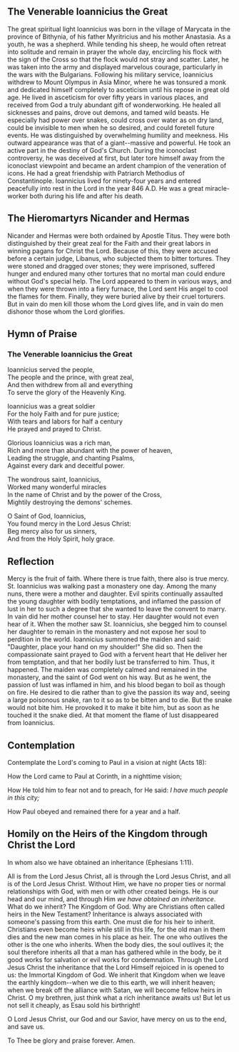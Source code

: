 ## The Venerable Ioannicius the Great

The great spiritual light Ioannicius was born in the village of Marycata in the province of Bithynia, of his father Myritricius and his mother Anastasia. As a youth, he was a shepherd. While tending his sheep, he would often retreat into solitude and remain in prayer the whole day, encircling his flock with the sign of the Cross so that the flock would not stray and scatter. Later, he was taken into the army and displayed marvelous courage, particularly in the wars with the Bulgarians. Following his military service, Ioannicius withdrew to Mount Olympus in Asia Minor, where he was tonsured a monk and dedicated himself completely to asceticism until his repose in great old age. He lived in asceticism for over fifty years in various places, and received from God a truly abundant gift of wonderworking. He healed all sicknesses and pains, drove out demons, and tamed wild beasts. He especially had power over snakes, could cross over water as on dry land, could be invisible to men when he so desired, and could foretell future events. He was distinguished by overwhelming humility and meekness. His outward appearance was that of a giant--massive and powerful. He took an active part in the destiny of God's Church. During the iconoclast controversy, he was deceived at first, but later tore himself away from the iconoclast viewpoint and became an ardent champion of the veneration of icons. He had a great friendship with Patriarch Methodius of Constantinople. Ioannicius lived for ninety-four years and entered peacefully into rest in the Lord in the year 846 A.D. He was a great miracle-worker both during his life and after his death.


## The Hieromartyrs Nicander and Hermas

Nicander and Hermas were both ordained by Apostle Titus. They were both distinguished by their great zeal for the Faith and their great labors in winning pagans for Christ the Lord. Because of this, they were accused before a certain judge, Libanus, who subjected them to bitter tortures. They were stoned and dragged over stones; they were imprisoned, suffered hunger and endured many other tortures that no mortal man could endure without God's special help. The Lord appeared to them in various ways, and when they were thrown into a fiery furnace, the Lord sent His angel to cool the flames for them. Finally, they were buried alive by their cruel torturers. But in vain do men kill those whom the Lord gives life, and in vain do men dishonor those whom the Lord glorifies.


## Hymn of Praise

### The Venerable Ioannicius the Great

Ioannicius served the people,  
The people and the prince, with great zeal,  
And then withdrew from all and everything  
To serve the glory of the Heavenly King.  

Ioannicius was a great soldier  
For the holy Faith and for pure justice;  
With tears and labors for half a century  
He prayed and prayed to Christ.  

Glorious Ioannicius was a rich man,  
Rich and more than abundant with the power of heaven,  
Leading the struggle, and chanting Psalms,  
Against every dark and deceitful power.  

The wondrous saint, Ioannicius,  
Worked many wonderful miracles  
In the name of Christ and by the power of the Cross,  
Mightily destroying the demons' schemes.  

O Saint of God, Ioannicius,  
You found mercy in the Lord Jesus Christ:  
Beg mercy also for us sinners,  
And from the Holy Spirit, holy grace.


## Reflection

Mercy is the fruit of faith. Where there is true faith, there also is true mercy. St. Ioannicius was walking past a monastery one day. Among the many nuns, there were a mother and daughter. Evil spirits continually assaulted the young daughter with bodily temptations, and inflamed the passion of lust in her to such a degree that she wanted to leave the convent to marry. In vain did her mother counsel her to stay. Her daughter would not even hear of it. When the mother saw St. Ioannicius, she begged him to counsel her daughter to remain in the monastery and not expose her soul to perdition in the world. Ioannicius summoned the maiden and said: "Daughter, place your hand on my shoulder!" She did so. Then the compassionate saint prayed to God with a fervent heart that He deliver her from temptation, and that her bodily lust be transferred to him. Thus, it happened. The maiden was completely calmed and remained in the monastery, and the saint of God went on his way. But as he went, the passion of lust was inflamed in him, and his blood began to boil as though on fire. He desired to die rather than to give the passion its way and, seeing a large poisonous snake, ran to it so as to be bitten and to die. But the snake would not bite him. He provoked it to make it bite him, but as soon as he touched it the snake died. At that moment the flame of lust disappeared from Ioannicius.


## Contemplation

Contemplate the Lord's coming to Paul in a vision at night (Acts 18):

How the Lord came to Paul at Corinth, in a nighttime vision;

How He told him to fear not and to preach, for He said: *I have much people in this city;*

How Paul obeyed and remained there for a year and a half.


## Homily on the Heirs of the Kingdom through Christ the Lord

In whom also we have obtained an inheritance (Ephesians 1:11).

All is from the Lord Jesus Christ, all is through the Lord Jesus Christ, and all is of the Lord Jesus Christ. Without Him, we have no proper ties or normal relationships with God, with men or with other created beings. He is our head and our mind, and through Him *we have obtained an inheritance*. What do we inherit? The Kingdom of God. Why are Christians often called heirs in the New Testament? Inheritance is always associated with someone's passing from this earth. One must die for his heir to inherit. Christians even become heirs while still in this life, for the old man in them dies and the new man comes in his place as heir. The one who outlives the other is the one who inherits. When the body dies, the soul outlives it; the soul therefore inherits all that a man has gathered while in the body, be it good works for salvation or evil works for condemnation. Through the Lord Jesus Christ the inheritance that the Lord Himself rejoiced in is opened to us: the Immortal Kingdom of God. We inherit that Kingdom when we leave the earthly kingdom--when we die to this earth, we will inherit heaven; when we break off the alliance with Satan, we will become fellow heirs in Christ. O my brethren, just think what a rich inheritance awaits us! But let us not sell it cheaply, as Esau sold his birthright!

O Lord Jesus Christ, our God and our Savior, have mercy on us to the end, and save us.

To Thee be glory and praise forever. Amen.
